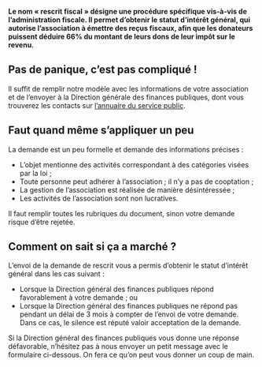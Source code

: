 **Le nom « rescrit fiscal » désigne une procédure spécifique vis-à-vis de l’administration fiscale. Il permet d’obtenir le statut d’intérêt général, qui autorise l’association à émettre des reçus fiscaux, afin que les donateurs puissent déduire 66% du montant de leurs dons de leur impôt sur le revenu.** 


## Pas de panique, c’est pas compliqué !

Il suffit de remplir notre modèle avec les informations de votre association et de l’envoyer à la Direction générale des finances publiques, dont vous trouverez les contacts sur [l’annuaire du service public](https://lannuaire.service-public.fr/gouvernement/administration-centrale-ou-ministere_170702). 


## Faut quand même s’appliquer un peu

La demande est un peu formelle et demande des informations précises :
* L’objet mentionne des activités correspondant à des catégories visées par la loi ;
* Toute personne peut adhérer à l’association ; il n’y a pas de cooptation ; 
* La gestion de l’association est réalisée de manière désintéressée ;
* Les activités de l’association sont non lucratives.

Il faut remplir toutes les rubriques du document, sinon votre demande risque d’être rejetée. 


## Comment on sait si ça a marché ? 

L’envoi de la demande de rescrit vous a permis d’obtenir le statut d’intérêt général dans les cas suivant : 
* Lorsque la Direction général des finances publiques répond favorablement à votre demande ; ou
* Lorsque la Direction général des finances publiques ne répond pas pendant un délai de 3 mois à compter de l’envoi de votre demande. Dans ce cas, le silence est réputé valoir acceptation de la demande. 

Si la Direction général des finances publiques vous donne une réponse défavorable, n’hésitez pas à nous envoyer un petit message avec le formulaire ci-dessous. On fera ce qu’on peut vous donner un coup de main. 
